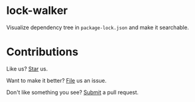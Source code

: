 # lock-walker

Visualize dependency tree in `package-lock.json` and make it searchable.

# Contributions

Like us? [Star](https://github.com/compulim/lock-walker/stargazers) us.

Want to make it better? [File](https://github.com/compulim/lock-walker/issues) us an issue.

Don't like something you see? [Submit](https://github.com/compulim/lock-walker/pulls) a pull request.
